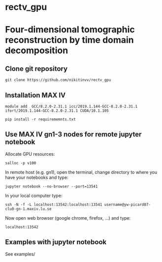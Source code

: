 # rectv_gpu
# Four-dimensional tomographic reconstruction by time domain decomposition

## Clone git repository

`git clone https://github.com/nikitinvv/rectv_gpu`

## Installation MAX IV

`module add  GCC/8.2.0-2.31.1 icc/2019.1.144-GCC-8.2.0-2.31.1 ifort/2019.1.144-GCC-8.2.0-2.31.1 CUDA/10.1.105`

`pip install -r requirememnts.txt`

## Use MAX IV gn1-3 nodes for remote jupyter notebook

Allocate GPU resources:

`salloc -p v100`

In remote host (e.g. gn1), open the terminal, change directory to where you have your notebooks and type:

`jupyter notebook --no-browser --port=13541`

In your local computer type:

`ssh -N -f -L localhost:13542:localhost:13541 username@yw-picard07-clu0-gn-1.maxiv.lu.se`

Now open web browser (google chrome, firefox, ...) and type:

`localhost:13542`

## Examples with jupyter notebook

See examples/
